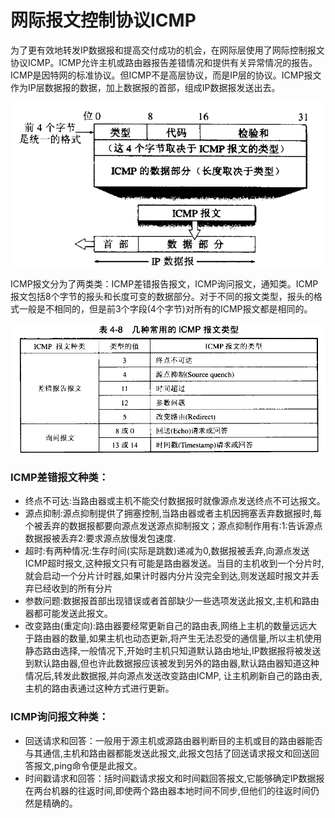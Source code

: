 # 网际报文控制协议ICMP

为了更有效地转发IP数据报和提高交付成功的机会，在网际层使用了网际控制报文协议ICMP。ICMP允许主机或路由器报告差错情况和提供有关异常情况的报告。ICMP是因特网的标准协议。但ICMP不是高层协议，而是IP层的协议。ICMP报文作为IP层数据报的数据，加上数据报的首部，组成IP数据报发送出去。

![](../image/c10/ICMP-1.png)

ICMP报文分为了两类类：ICMP差错报告报文，ICMP询问报文，通知类。ICMP报文包括8个字节的报头和长度可变的数据部分。对于不同的报文类型，报头的格式一般是不相同的，但是前3个字段(4个字节)对所有的ICMP报文都是相同的。

![](../image/c10/ICMP-2.png)


### ICMP差错报文种类：

* 终点不可达:当路由器或主机不能交付数据报时就像源点发送终点不可达报文。
* 源点抑制:源点抑制提供了拥塞控制,当路由器或者主机因拥塞丢弃数据报时,每个被丢弃的数据报都要向源点发送源点抑制报文；源点抑制作用有:1:告诉源点数据报被丢弃2:要求源点放慢发包速度.
* 超时:有两种情况:生存时间(实际是跳数)递减为0,数据报被丢弃,向源点发送ICMP超时报文,这种报文只有可能是路由器发送。当目的主机收到一个分片时,就会启动一个分片计时器,如果计时器内分片没完全到达,则发送超时报文并丢弃已经收到的所有分片
* 参数问题:数据报首部出现错误或者首部缺少一些选项发送此报文,主机和路由器都可能发送此报文。
* 改变路由(重定向):路由器要经常更新自己的路由表,网络上主机的数量远远大于路由器的数量,如果主机也动态更新,将产生无法忍受的通信量,所以主机使用静态路由选择,一般情况下,开始时主机只知道默认路由地址,IP数据报将被发送到默认路由器,但也许此数据报应该被发到另外的路由器,默认路由器知道这种情况后,转发此数据报,并向源点发送改变路由ICMP, 让主机刷新自己的路由表,主机的路由表通过这种方式进行更新。

### ICMP询问报文种类：

* 回送请求和回答：一般用于源主机或源路由器判断目的主机或目的路由器能否与其通信,主机和路由器都能发送此报文,此报文包括了回送请求报文和回送回答报文,ping命令便是此报文。
* 时间戳请求和回答：括时间戳请求报文和时间戳回答报文,它能够确定IP数据报在两台机器的往返时间,即使两个路由器本地时间不同步,但他们的往返时间仍然是精确的。
